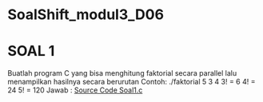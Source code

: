 # SoalShift_modul3_D06

# SOAL 1
Buatlah program C yang bisa menghitung faktorial secara parallel lalu menampilkan hasilnya secara berurutan 
Contoh:
./faktorial 5 3 4
    3! = 6
    4! = 24
    5! = 120
Jawab :
[Source Code Soal1.c](Soal1/soal1prak.c)
